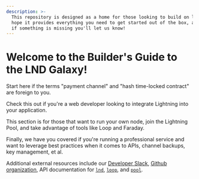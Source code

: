 ```yaml
---
description: >-
  This repository is designed as a home for those looking to build on lnd. We
  hope it provides everything you need to get started out of the box, and that
  if something is missing you'll let us know!
---
```


# Welcome to the Builder's Guide to the LND Galaxy!

Start here if the terms "payment channel" and "hash time-locked contract" are foreign to you.

Check this out if you're a web developer looking to integrate Lightning into your application.

This section is for those that want to run your own node, join the Lightning Pool, and take advantage of tools like Loop and Faraday.

Finally, we have you covered if you're running a professional service and want to leverage best practices when it comes to APIs, channel backups, key management, et al.

Additional external resources include our [Developer Slack](https://lightning.engineering/slack.html), [Github organization](https://github.com/lightninglabs), API documentation for [`lnd`](https://api.lightning.community/), [`loop`](https://lightning.engineering/loopapi/), and [`pool`](https://lightning.engineering/poolapi/).

